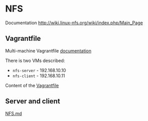 # NFS

Documentation http://wiki.linux-nfs.org/wiki/index.php/Main_Page

## Vagrantfile

Multi-machine Vagrantfile [documentation](https://www.vagrantup.com/docs/multi-machine)

There is two VMs described:
- `nfs-server` - 192.168.10.10
- `nfs-client` - 192.168.10.11

Content of the [Vagrantfile](./Vagrantfile)

## Server and client

[NFS.md](./NFS.md)
